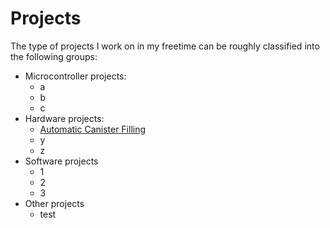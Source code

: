 

# Projects

The type of projects I work on in my freetime can be roughly classified into the following groups:  

- Microcontroller projects:
    - a
    - b
    - c
- Hardware projects:
    - <a href="#/pages/projects/automatic_canister_filling/readme.html">Automatic Canister Filling</a>
    - y
    - z
- Software projects
    - 1
    - 2
    - 3
- Other projects
    - test
